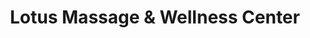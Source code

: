---
title: "Lotus Massage & Wellness Center"
url: /tucson/lotus-massage-and-wellness-center/
shop: massage
---